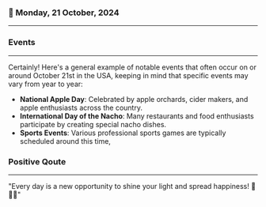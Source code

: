 ### 📅 Monday, 21 October, 2024
------
### Events
------
Certainly! Here's a general example of notable events that often occur on or around October 21st in the USA, keeping in mind that specific events may vary from year to year:

- **National Apple Day**: Celebrated by apple orchards, cider makers, and apple enthusiasts across the country.
- **International Day of the Nacho**: Many restaurants and food enthusiasts participate by creating special nacho dishes.
- **Sports Events**: Various professional sports games are typically scheduled around this time,
### Positive Qoute
------
"Every day is a new opportunity to shine your light and spread happiness! 🌟✨😊"
